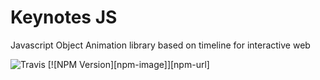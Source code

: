 # Keynotes JS

Javascript Object Animation library based on timeline for interactive web

![Travis](https://travis-ci.org/krasimir/webpack-library-starter.svg?branch=master)
[![NPM Version][npm-image]][npm-url]
